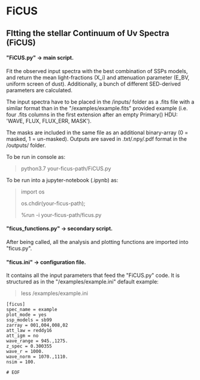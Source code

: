 # FiCUS
## FItting the stellar Continuum of Uv Spectra (FiCUS)


#### "FiCUS.py" -> main script. 
 
 Fit the observed input spectra with the best combination of SSPs models, and return 
 the mean light-fractions (X_i) and attenuation parameter (E_BV, uniform screen of dust). 
 Additionally, a bunch of different SED-derived parameters are calculated.
 
 The input spectra have to be placed in the /inputs/ folder as a .fits file with 
 a similar format than in the "/examples/example.fits" provided example (i.e. four .fits columns 
 in the first extension after an empty Primary() HDU: 'WAVE, FLUX, FLUX_ERR, MASK'). 
 
 The masks are included in the same file as an additional binary-array (0 = masked, 1 = un-masked).
 Outputs are saved in .txt/.npy/.pdf format in the /outputs/ folder.

 To be run in console as:
 > python3.7 your-ficus-path/FiCUS.py
 
 To be run into a jupyter-notebook (.ipynb) as:
 > import os
 > 
 > os.chdir(your-ficus-path);
 > 
 > %run -i your-ficus-path/ficus.py



#### "ficus_functions.py" -> secondary script. 

 After being called, all the analysis and plotting functions are imported into "ficus.py".



#### "ficus.ini" -> configuration file. 

 It contains all the input parameters that feed the "FiCUS.py" code.
 It is structured as in the "/examples/example.ini" default example:
 
 > less /examples/example.ini
   
    [ficus]
    spec_name = example
    plot_mode = yes
    ssp_models = sb99
    zarray = 001,004,008,02
    att_law = reddy16
    att_igm = no
    wave_range = 945.,1275.
    z_spec = 0.300355
    wave_r = 1000.
    wave_norm = 1070.,1110.
    nsim = 100.
    
    # EOF
